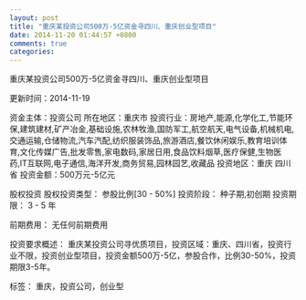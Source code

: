 ```yaml
---
layout: post
title: "重庆某投资公司500万-5亿资金寻四川、重庆创业型项目"
date: 2014-11-20 01:44:57 +0800
comments: true
categories: 
---
```

重庆某投资公司500万-5亿资金寻四川、重庆创业型项目



更新时间：2014-11-19

资金主体：投资公司
所在地区：重庆市
投资行业：房地产,能源,化学化工,节能环保,建筑建材,矿产冶金,基础设施,农林牧渔,国防军工,航空航天,电气设备,机械机电,交通运输,仓储物流,汽车汽配,纺织服装饰品,旅游酒店,餐饮休闲娱乐,教育培训体育,文化传媒广告,批发零售,家电数码,家居日用,食品饮料烟草,医疗保健,生物医药,IT互联网,电子通信,海洋开发,商务贸易,园林园艺,收藏品
投资地区：重庆 四川省
投资金额：500万元-5亿元

股权投资
股权投资类型：
                            参股比例[30 - 50%] 
                                                                                投资阶段：
                            种子期,初创期 
                                                                                                                                        投资期限：
                            3 - 5 年

前期费用：
无任何前期费用

投资要求概述：
重庆某投资公司寻优质项目，投资区域：重庆、四川省，投资行业不限，投资创业型项目，投资金额500万-5亿，参股合作，比例30-50%，投资期限3-5年。

标签：
重庆，投资公司，创业型

